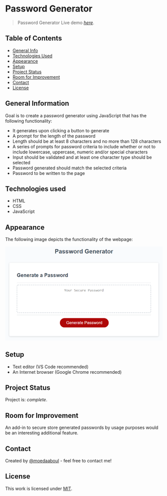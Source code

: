 # Password Generator

> Password Generator
> Live demo [_here_](https://moedaaboul.github.io/Password-Generator/).

## Table of Contents

- [General Info](#general-information)
- [Technologies Used](#technologies-used)
- [Appearance](#appearance)
- [Setup](#setup)
- [Project Status](#project-status)
- [Room for Improvement](#room-for-improvement)
- [Contact](#contact)
- [License](#license)

## General Information

Goal is to create a password generator using JavaScript that has the following functionality:

- It generates upon clicking a button to generate
- A prompt for the length of the password
- Length should be at least 8 characters and no more than 128 characters
- A series of prompts for password criteria to include whether or not to include lowercase, uppercase, numeric and/or special characters
- Input should be validated and at least one character type should be selected
- Password generated should match the selected criteria
- Password to be written to the page

## Technologies used

- HTML
- CSS
- JavaScript

## Appearance

The following image depicts the functionality of the webpage:

![The password generator includes a generator button and and a text box for displaying the password upon click.](./images/demo.png)

## Setup

- Text editor (VS Code recommended)
- An Internet browser (Google Chrome recommended)

## Project Status

Project is: _complete_.

## Room for Improvement

An add-in to secure store generated passwords by usage purposes would be an interesting additional feature.

## Contact

Created by [@moedaaboul](https://github.com/moedaaboul) - feel free to contact me!

## License

This work is licensed under
[MIT](https://github.com/moedaaboul/Password-Generator/blob/main/LICENSE).
